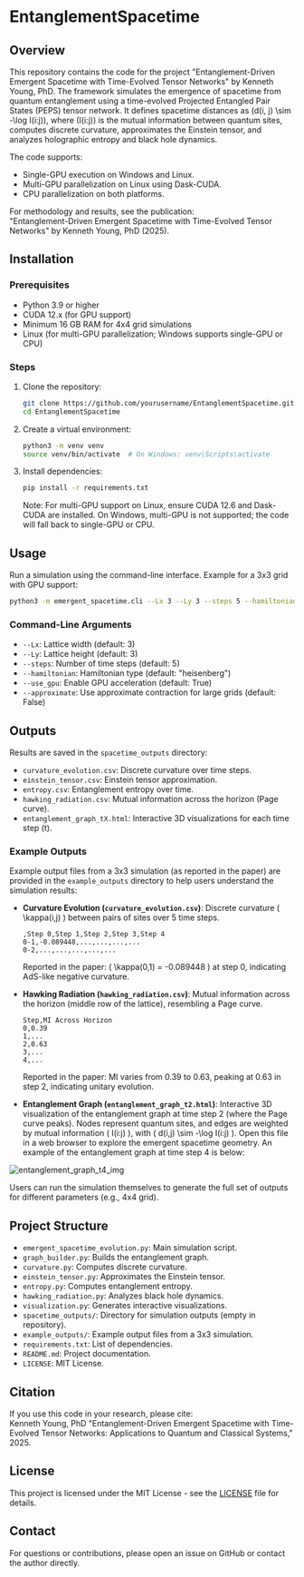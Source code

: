 # EntanglementSpacetime

## Overview

This repository contains the code for the project "Entanglement-Driven Emergent Spacetime with Time-Evolved Tensor Networks" by Kenneth Young, PhD. The framework simulates the emergence of spacetime from quantum entanglement using a time-evolved Projected Entangled Pair States (PEPS) tensor network. It defines spacetime distances as \(d(i, j) \sim -\log I(i:j)\), where \(I(i:j)\) is the mutual information between quantum sites, computes discrete curvature, approximates the Einstein tensor, and analyzes holographic entropy and black hole dynamics.

The code supports:
- Single-GPU execution on Windows and Linux.
- Multi-GPU parallelization on Linux using Dask-CUDA.
- CPU parallelization on both platforms.

For methodology and results, see the publication:  
"Entanglement-Driven Emergent Spacetime with Time-Evolved Tensor Networks" by Kenneth Young, PhD (2025).

## Installation

### Prerequisites
- Python 3.9 or higher
- CUDA 12.x (for GPU support)
- Minimum 16 GB RAM for 4x4 grid simulations
- Linux (for multi-GPU parallelization; Windows supports single-GPU or CPU)

### Steps
1. Clone the repository:
   ```bash
   git clone https://github.com/yourusername/EntanglementSpacetime.git
   cd EntanglementSpacetime
   ```

2. Create a virtual environment:
   ```bash
   python3 -m venv venv
   source venv/bin/activate  # On Windows: venv\Scripts\activate
   ```

3. Install dependencies:
   ```bash
   pip install -r requirements.txt
   ```
   Note: For multi-GPU support on Linux, ensure CUDA 12.6 and Dask-CUDA are installed. On Windows, multi-GPU is not supported; the code will fall back to single-GPU or CPU.

## Usage

Run a simulation using the command-line interface. Example for a 3x3 grid with GPU support:
```bash
python3 -m emergent_spacetime.cli --Lx 3 --Ly 3 --steps 5 --hamiltonian heisenberg --use_gpu True
```

### Command-Line Arguments
- `--Lx`: Lattice width (default: 3)
- `--Ly`: Lattice height (default: 3)
- `--steps`: Number of time steps (default: 5)
- `--hamiltonian`: Hamiltonian type (default: "heisenberg")
- `--use_gpu`: Enable GPU acceleration (default: True)
- `--approximate`: Use approximate contraction for large grids (default: False)

## Outputs

Results are saved in the `spacetime_outputs` directory:
- `curvature_evolution.csv`: Discrete curvature over time steps.
- `einstein_tensor.csv`: Einstein tensor approximation.
- `entropy.csv`: Entanglement entropy over time.
- `hawking_radiation.csv`: Mutual information across the horizon (Page curve).
- `entanglement_graph_tX.html`: Interactive 3D visualizations for each time step \(t\).

### Example Outputs
Example output files from a 3x3 simulation (as reported in the paper) are provided in the `example_outputs` directory to help users understand the simulation results:

- **Curvature Evolution (`curvature_evolution.csv`)**: Discrete curvature \( \kappa(i,j) \) between pairs of sites over 5 time steps.
  ```
  ,Step 0,Step 1,Step 2,Step 3,Step 4
  0-1,-0.089448,...,...,...,...
  0-2,...,...,...,...,...
  ```
  Reported in the paper: \( \kappa(0,1) = -0.089448 \) at step 0, indicating AdS-like negative curvature.

- **Hawking Radiation (`hawking_radiation.csv`)**: Mutual information across the horizon (middle row of the lattice), resembling a Page curve.
  ```
  Step,MI Across Horizon
  0,0.39
  1,...
  2,0.63
  3,...
  4,...
  ```
  Reported in the paper: MI varies from 0.39 to 0.63, peaking at 0.63 in step 2, indicating unitary evolution.

- **Entanglement Graph (`entanglement_graph_t2.html`)**: Interactive 3D visualization of the entanglement graph at time step 2 (where the Page curve peaks). Nodes represent quantum sites, and edges are weighted by mutual information \( I(i:j) \), with \( d(i,j) \sim -\log I(i:j) \). Open this file in a web browser to explore the emergent spacetime geometry. An example of the entanglement graph at time step 4 is below:

![entanglement_graph_t4_img](https://github.com/user-attachments/assets/7323cafa-2c46-40f6-9bad-8d28c20ed0d0)

Users can run the simulation themselves to generate the full set of outputs for different parameters (e.g., 4x4 grid).

## Project Structure
- `emergent_spacetime_evolution.py`: Main simulation script.
- `graph_builder.py`: Builds the entanglement graph.
- `curvature.py`: Computes discrete curvature.
- `einstein_tensor.py`: Approximates the Einstein tensor.
- `entropy.py`: Computes entanglement entropy.
- `hawking_radiation.py`: Analyzes black hole dynamics.
- `visualization.py`: Generates interactive visualizations.
- `spacetime_outputs/`: Directory for simulation outputs (empty in repository).
- `example_outputs/`: Example output files from a 3x3 simulation.
- `requirements.txt`: List of dependencies.
- `README.md`: Project documentation.
- `LICENSE`: MIT License.

## Citation
If you use this code in your research, please cite:  
Kenneth Young, PhD "Entanglement-Driven Emergent Spacetime with Time-Evolved Tensor Networks: Applications to Quantum and Classical Systems," 2025.

## License
This project is licensed under the MIT License - see the [LICENSE](LICENSE) file for details.

## Contact
For questions or contributions, please open an issue on GitHub or contact the author directly.

